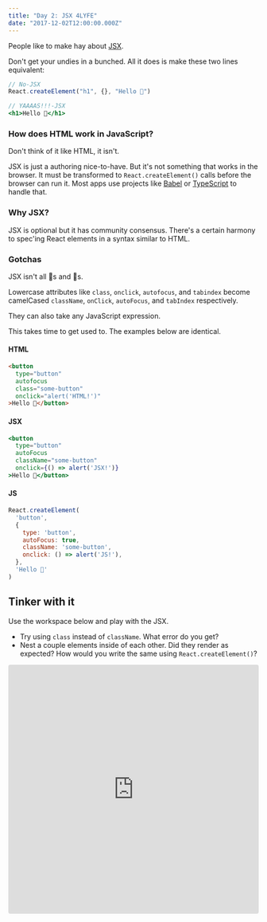 ```yaml
---
title: "Day 2: JSX 4LYFE"
date: "2017-12-02T12:00:00.000Z"
---
```


<div class="measure">

People like to make hay about [JSX](https://facebook.github.io/jsx/).

Don't get your undies in a bunched. All it does is make these two lines equivalent:

```jsx
// No-JSX
React.createElement("h1", {}, "Hello 🎄")

// YAAAAS!!!-JSX
<h1>Hello 🎄</h1>
```

### How does HTML work in JavaScript?

Don't think of it like HTML, it isn't.

JSX is just a authoring nice-to-have.
But it's not something that works in the browser.
It must be transformed to `React.createElement()` calls before the browser can run it.
Most apps use projects like [Babel](http://babeljs.io/) or
[TypeScript](http://www.typescriptlang.org/) to handle that.

### Why JSX?

JSX is optional but it has community consensus.
There's a certain harmony to spec'ing React elements in a syntax similar to HTML.

### Gotchas

JSX isn't all 🦄s and 🌈s.

Lowercase attributes like `class`, `onclick`, `autofocus`, and `tabindex` become camelCased `className`, `onClick`, `autoFocus`, and `tabIndex` respectively.

They can also take any JavaScript expression.

This takes time to get used to.
The examples below are identical.

#### HTML

```html
<button
  type="button"
  autofocus
  class="some-button"
  onclick="alert('HTML!')"
>Hello 🎄</button>
```

#### JSX

```jsx
<button
  type="button"
  autoFocus
  className="some-button"
  onclick={() => alert('JSX!')}
>Hello 🎄</button>
```

#### JS

```js
React.createElement(
  'button',
  {
    type: 'button',
    autoFocus: true,
    className: 'some-button',
    onclick: () => alert('JS!'),
  },
  'Hello 🎄'
)
```

## Tinker with it

Use the workspace below and play with the JSX.

* Try using `class` instead of `className`. What error do you get?
* Nest a couple elements inside of each other. Did they render as expected? How would you write the same using `React.createElement()`?

</div>

<iframe src="https://codesandbox.io/embed/jnkm0pkm7v" style="width:100%; height:500px; border:0; border-radius: 4px; overflow:hidden;" sandbox="allow-modals allow-forms allow-popups allow-scripts allow-same-origin"></iframe>
